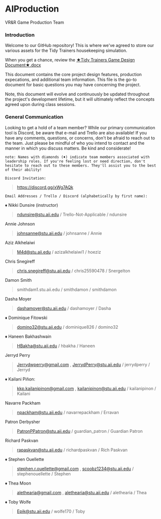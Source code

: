 # AIProduction
VR&R Game Production Team

### Introduction
Welcome to our GitHub repository! This is where we've agreed to store our various assets for the Tidy Trainers housekeeping simulation.

When you get a chance, review the [★Tidy Trainers Game Design Document★.docx](https://drive.google.com/open?id=1JfH-lJwL_DV4JUY7JDna6ZUCbfMSl24Pqtl_IIkbNKo "Link to game design document - Click to open!")

This document contains the core project design features, production expecations, and additional team information. This file is the go-to document for basic questions you may have concerning the project. 

Note, this document will evolve and continuously be updated throughout the project's development lifetime, but it will ultimately reflect the concepts agreed upon during class sessions.

### General Communication
Looking to get a hold of a team member? While our primary communication tool is Discord, be aware that e-mail and Trello are also available! If you have any comments, questions, or concerns, don't be afraid to reach out to the team. Just please be mindful of who you intend to contact and the manner in which you discuss matters. Be kind and considerate!

`note: Names with diamonds (♦) indicate team members associated with leadership roles. If you're feeling lost or need direction, don't hesitate to reach out to these members. They'll assist you to the best of their ability!`

`Discord Invitation:`
>https://discord.gg/xWg7AQk

`Email Addresses / Trello / Discord (alphabetically by first name):`

♦ Nikki Dunsire (instructor)
> ndunsire@stu.aii.edu / Trello-Not-Applicable / ndunsire


Annie Johnson
> johnsanne@stu.aii.edu / johnsanne / Annie

Aziz Alkhelaiwi
> M4d@stu.aii.edu / azizalkhelaiwi1 / hoeziz

Chris Snegireff
> chris.snegireff@stu.aii.edu / chris25590478 / Snergelton

Damon Smith
> smithdam1.stu.aii.edu / smithdamon / smithdamon

Dasha Moyer
> dashamoyer@stu.aii.edu / dashamoyer / Dasha

♦ Dominique Fitowski
> domino32@stu.aii.edu / dominique826 / domino32

♦ Haneen Bakhashwain
> HBakha@stu.aii.edu / hbakha / Haneen

Jerryd Perry
> Jerrydwperry@gmail.com , JerrydPerry@stu.aii.edu / jerrydperry / Jerryd

♦ Kailani Piñon:
> kkp.kailanipinon@gmail.com , kailanipinon@stu.aii.edu / kailanipinon / Kailani

Navarre Packham
> npackham@stu.aii.edu / navarrepackham / Erravan

Patron Derbysher
> PatronPPatron@stu.aii.edu / guardian_patron / Guardian Patron

Richard Paskvan
> rapaskvan@stu.aii.edu / richardpaskvan / Rich Paskvan

♦ Stephen Ouellette
> stephen.r.ouellette@gmail.com , scoobz1234@stu.aii.edu / stephenouellette / Stephen

♦ Thea Moon
> alethearia@gmail.com , alethearia@stu.aii.edu / alethearia / Thea

♦ Toby Wolfe
> Epik@stu.aii.edu / wolfe170 / Toby
